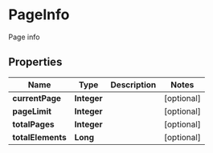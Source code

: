 

# PageInfo

Page info
## Properties

Name | Type | Description | Notes
------------ | ------------- | ------------- | -------------
**currentPage** | **Integer** |  |  [optional]
**pageLimit** | **Integer** |  |  [optional]
**totalPages** | **Integer** |  |  [optional]
**totalElements** | **Long** |  |  [optional]



